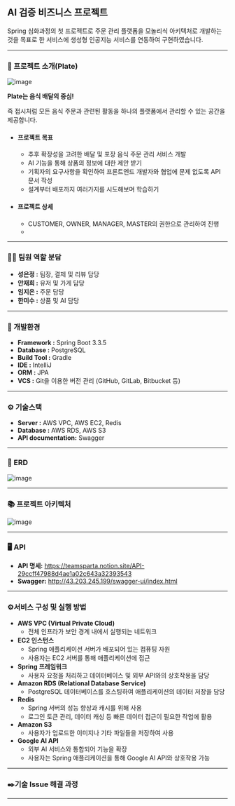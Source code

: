 ## AI 검증 비즈니스 프로젝트 ##
Spring 심화과정의 첫 프로젝트로 주문 관리 플랫폼을 모놀리식 아키텍처로 개발하는 것을 목표로 한 서비스에 생성형 인공지능 서비스를 연동하여 구현하였습니다.

----
### 📖 프로젝트 소개(Plate) ###
![image](https://github.com/user-attachments/assets/e765c67d-001c-41e1-a349-a1485323e853)

**Plate는 음식 배달의 중심!**

즉 접시처럼 모든 음식 주문과 관련된 활동을 하나의 플랫폼에서 관리할 수 있는 공간을 제공합니다.
- #### 프로젝트 목표 ####
  - 추후 확장성을 고려한 배달 및 포장 음식 주문 관리 서비스 개발
  - AI 기능을 통해 상품의 정보에 대한 제안 받기
  - 기획자의 요구사항을 확인하여 프론트엔드 개발자와 협업에 문제 없도록 API 문서 작성
  - 설계부터 배포까지 여러가지를 시도해보며 학습하기
- #### 프로젝트 상세 ####
  - CUSTOMER, OWNER, MANAGER, MASTER의 권한으로 관리하여 진행
  - 
----
### 👩‍💻 팀원 역할 분담 ###
 - **성은정 :** 팀장, 결제 및 리뷰 담당
 - **안재희 :** 유저 및 가게 담당
 - **임지은 :** 주문 담당
 - **한미수 :** 상품 및 AI 담당
----
### 🔧 개발환경 ###
- **Framework  :** Spring Boot 3.3.5
- **Database :** PostgreSQL
- **Build Tool :** Gradle
- **IDE :** IntelliJ
- **ORM :** JPA
- **VCS :** Git을 이용한 버전 관리 (GitHub, GitLab, Bitbucket 등)
----
### ⚙️ 기술스택 ###
- **Server :** AWS VPC, AWS EC2, Redis
- **Database :** AWS RDS, AWS S3
- **API documentation:** Swagger
----
### 📝 ERD ###
![image](https://github.com/user-attachments/assets/b185937c-f778-46b3-8c54-0b4abb0be860)

----
### 📚 프로젝트 아키텍처 ###
![image](https://github.com/user-attachments/assets/9ed1c358-0350-405b-a94f-c2c4a985158b)

----
### 🖥️ API ###
- **API 명세:** https://teamsparta.notion.site/API-29ccff47988d4ae1a02c643a32393543
- **Swagger:** http://43.203.245.199/swagger-ui/index.html

----
### ⚙️서비스 구성 및 실행 방법 ###
- **AWS VPC (Virtual Private Cloud)**
  - 전체 인프라가 보안 경계 내에서 실행되는 네트워크
- **EC2 인스턴스**
  - Spring 애플리케이션 서버가 배포되어 있는 컴퓨팅 자원
  - 사용자는 EC2 서버를 통해 애플리케이션에 접근
- **Spring 프레임워크**
  - 사용자 요청을 처리하고 데이터베이스 및 외부 API와의 상호작용을 담당
- **Amazon RDS (Relational Database Service)**
  - PostgreSQL 데이터베이스를 호스팅하여 애플리케이션의 데이터 저장을 담당
- **Redis**
  - Spring 서버의 성능 향상과 캐시를 위해 사용
  - 로그인 토큰 관리, 데이터 캐싱 등 빠른 데이터 접근이 필요한 작업에 활용
- **Amazon S3**
  - 사용자가 업로드한 이미지나 기타 파일들을 저장하여 사용
- **Google AI API**
  - 외부 AI 서비스와 통합되어 기능을 확장
  - 사용자는 Spring 애플리케이션을 통해 Google AI API와 상호작용 가능
----
### ✒️기술 Issue 해결 과정 ###
----
